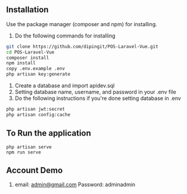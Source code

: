## Installation

<p>Use the package manager (composer and npm) for installing.

1. Do the following commands for installing</p>

<!-- Github Markdown -->
```bash
git clone https://github.com/dipingit/POS-Laravel-Vue.git
cd POS-Laravel-Vue
composer install
npm install
copy .env.example .env
php artisan key:generate
```

1. Create a database and import apidev.sql
2. Setting database name, username, and password in your .env file
3. Do the following instructions if you're done setting database in .env

```bash
php artisan jwt:secret
php artisan config:cache
```

## To Run the application

```
php artisan serve
npm run serve
```

## Account Demo

1. email: admin@gmail.com Password: adminadmin

